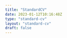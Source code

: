 ```yaml
---
title: "StandardCV"
date: 2023-01-12T10:16:48Z
type: "standard-cv"
layout: "standard-cv"
draft: false
---
```


